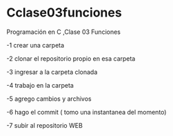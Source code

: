 # Cclase03funciones
Programación en C ,Clase 03 Funciones

-1 crear una carpeta

-2 clonar el repositorio propio en esa carpeta

-3 ingresar a la carpeta clonada

-4 trabajo en la carpeta

-5 agrego cambios y archivos

-6 hago el commit ( tomo una instantanea del momento)

-7 subir al repositorio WEB
